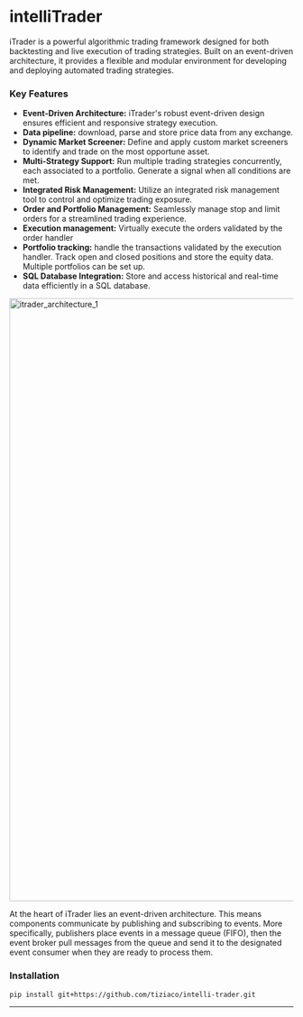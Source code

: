 # intelliTrader

iTrader is a powerful algorithmic trading framework designed for both backtesting and live execution of trading strategies. Built on an event-driven architecture, it provides a flexible and modular environment for developing and deploying automated trading strategies.

### Key Features

- **Event-Driven Architecture:** iTrader's robust event-driven design ensures efficient and responsive strategy execution.
- **Data pipeline:** download, parse and store price data from any exchange.
- **Dynamic Market Screener:** Define and apply custom market screeners to identify and trade on the most opportune asset.
- **Multi-Strategy Support:** Run multiple trading strategies concurrently, each associated to a portfolio. Generate a signal when all conditions are met.
- **Integrated Risk Management:** Utilize an integrated risk management tool to control and optimize trading exposure.
- **Order and Portfolio Management:** Seamlessly manage stop and limit orders for a streamlined trading experience.
- **Execution management:** Virtually execute the orders validated by the order handler
- **Portfolio tracking:** handle the transactions validated by the execution handler. Track open and closed positions and store the equity data. Multiple portfolios can be set up.
- **SQL Database Integration:** Store and access historical and real-time data efficiently in a SQL database.

<img width="1070" alt="itrader_architecture_1" src="https://github.com/tiziaco/intelli-trader/assets/112805643/28dd5057-a8a1-48ed-8acd-885e2cb16af1">

At the heart of iTrader lies an event-driven architecture. This means components communicate by publishing and subscribing to events. More specifically, publishers place events in a message queue (FIFO), then the event broker pull messages from the queue and send it to the designated event consumer when they are ready to process them.

### Installation

```bash
pip install git+https://github.com/tiziaco/intelli-trader.git
```
---
